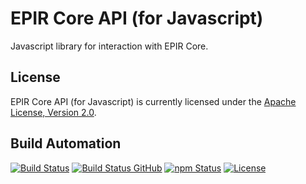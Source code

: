 # EPIR Core API (for Javascript)

Javascript library for interaction with EPIR Core.

## License

EPIR Core API (for Javascript) is currently licensed under the [Apache License, Version 2.0](http://www.apache.org/licenses/).

## Build Automation

[![Build Status](https://travis-ci.com/ripe-tech/epir-core-api-js.svg?branch=master)](https://travis-ci.com/ripe-tech/epir-core-api-js)
[![Build Status GitHub](https://github.com/ripe-tech/epir-core-api-js/workflows/Main%20Workflow/badge.svg)](https://github.com/ripe-tech/epir-core-api-js/actions)
[![npm Status](https://img.shields.io/npm/v/epir-core-api.svg)](https://www.npmjs.com/package/epir-core-api)
[![License](https://img.shields.io/badge/license-Apache%202.0-blue.svg)](https://www.apache.org/licenses/)
